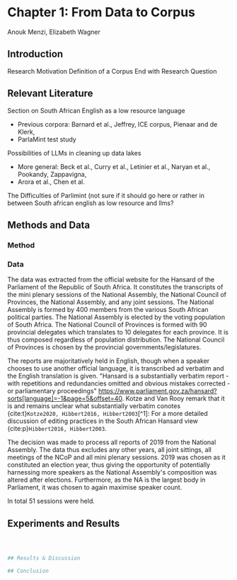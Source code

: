 # Chapter 1: From Data to Corpus
Anouk Menzi, Elizabeth Wagner
## Introduction
Research Motivation
Definition of a Corpus 
End with Research Question 
## Relevant Literature 
Section on South African English as a low resource language 
- Previous corpora: Barnard et al., Jeffrey, ICE corpus, Pienaar and de Klerk, 
- ParlaMint test study

Possibilities of LLMs in cleaning up data lakes
- More general: Beck et al., Curry et al., Letinier et al., Naryan et al., Pookandy, Zappavigna, 
- Arora et al., Chen et al. 

The Difficulties of Parlimint (not sure if it should go here or rather in between South african english as low resource and llms?

## Methods and Data 

### Method 

### Data
The data was extracted from the official website for the Hansard of the Parliament of the Republic of South Africa. It constitutes the transcripts of the mini plenary sessions of the National Assembly, the National Council of Provinces, the National Assembly, and any joint sessions. The National Assembly is formed by 400 members from the various South African political parties. The National Assembly is elected by the voting population of South Africa. The National Council of Provinces is formed with 90 provincial delegates which translates to 10 delegates for each province. It is thus composed regardless of population distribution. The National Council of Provinces is chosen by the provincial governments/legislatures. 

The reports are majoritatively held in English, though when a speaker chooses to use another official language, it is transcribed ad verbatim and the English translation is given. "Hansard is a substantially verbatim report - with repetitions and redundancies omitted and obvious mistakes corrected - or parliamentary proceedings" https://www.parliament.gov.za/hansard?sorts[language]=-1&page=5&offset=40. Kotze and Van Rooy remark that it is and remains unclear what substantially verbatim conotes {cite:t}`Kotze2020, Hibbert2016, Hibbert2003`[^1]: For a more detailed discussion of editing practices in the South African Hansard view {cite:p}`Hibbert2016, Hibbert2003`. 

The decision was made to process all reports of 2019 from the National Assembly. The data thus excludes any other years, all joint sittings, all meetings of the NCoP and all mini plenary sessions. 2019 was chosen as it constituted an election year, thus giving the opportunity of potentially harnessing more speakers as the National Assembly's composition was altered after elections. Furthermore, as the NA is the largest body in Parliament, it was chosen to again maximise speaker count. 

In total 51 sessions were held.

## Experiments and Results

```python



## Results & Discussion 

## Conclusion 

